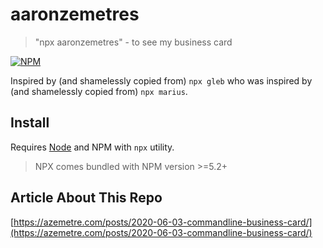 # aaronzemetres

> &#34;npx aaronzemetres&#34; - to see my business card

[![NPM](https://nodei.co/npm/aaronzemetres.png?compact=true)](https://nodei.co/npm/aaronzemetres/)

Inspired by (and shamelessly copied from) `npx gleb` who was inspired by
(and shamelessly copied from) `npx marius`.

## Install

Requires [Node](https://nodejs.org/en/) and NPM with `npx` utility.

> NPX comes bundled with NPM version >=5.2+

## Article About This Repo

[https://azemetre.com/posts/2020-06-03-commandline-business-card/](https://azemetre.com/posts/2020-06-03-commandline-business-card/)

